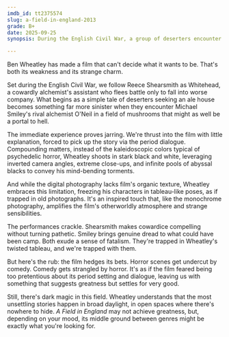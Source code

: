 ```yaml
---
imdb_id: tt2375574
slug: a-field-in-england-2013
grade: B+
date: 2025-09-25
synopsis: During the English Civil War, a group of deserters encounter a sinister alchemist in a mushroom-laden field.

---
```


Ben Wheatley has made a film that can't decide what it wants to be. That's both its weakness and its strange charm.

Set during the English Civil War, we follow Reece Shearsmith as Whitehead, a cowardly alchemist's assistant who flees battle only to fall into worse company. What begins as a simple tale of deserters seeking an ale house becomes something far more sinister when they encounter Michael Smiley's rival alchemist O'Neil in a field of mushrooms that might as well be a portal to hell.

The immediate experience proves jarring. We're thrust into the film with little explanation, forced to pick up the story via the period dialogue. Compounding matters, instead of the kaleidoscopic colors typical of psychedelic horror, Wheatley shoots in stark black and white, leveraging inverted camera angles, extreme close-ups, and infinite pools of abyssal blacks to convey his mind-bending torments. 

And while the digital photography lacks film's organic texture, Wheatley embraces this limitation, freezing his characters in tableau-like poses, as if trapped in old photographs. It's an inspired touch that, like the monochrome photography, amplifies the film's otherworldly atmosphere and strange sensibilities.

The performances crackle. Shearsmith makes cowardice compelling without turning pathetic. Smiley brings genuine dread to what could have been camp. Both exude a sense of fatalism. They're trapped in Wheatley's twisted tableau, and we're trapped with them.

But here's the rub: the film hedges its bets. Horror scenes get undercut by comedy. Comedy gets strangled by horror. It's as if the film feared being too pretentious about its period setting and dialogue, leaving us with something that suggests greatness but settles for very good.

Still, there's dark magic in this field. Wheatley understands that the most unsettling stories happen in broad daylight, in open spaces where there's nowhere to hide. _A Field in England_ may not achieve greatness, but, depending on your mood, its middle ground between genres might be exactly what you're looking for. 
